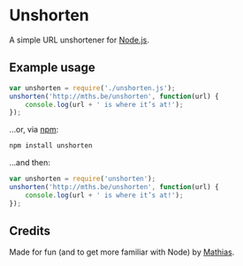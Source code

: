 # Unshorten

A simple URL unshortener for [Node.js](http://nodejs.org/).

## Example usage

```js
var unshorten = require('./unshorten.js');
unshorten('http://mths.be/unshorten', function(url) {
	console.log(url + ' is where it’s at!');
});
```

…or, via [npm](http://npmjs.org/):

```bash
npm install unshorten
```

…and then:

~~~ js
var unshorten = require('unshorten');
unshorten('http://mths.be/unshorten', function(url) {
	console.log(url + ' is where it’s at!');
});
~~~

## Credits

Made for fun (and to get more familiar with Node) by [Mathias](http://mathiasbynens.be/).